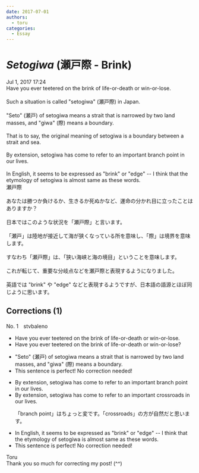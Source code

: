 ```yaml
---
date: 2017-07-01
authors:
  - toru
categories:
  - Essay
---
```


<h1 id="subject_show"><strong><em>Setogiwa</strong></em> (瀬戸際 - Brink)</h1>
<div class="date">Jul 1, 2017 17:24</div>
<div id="post"><div id="body_show_ori">
Have you ever teetered on the brink of life-or-death or win-or-lose.<br/><br/>Such a situation is called "setogiwa" (瀬戸際) in Japan.<br/><br/>"Seto" (瀬戸) of setogiwa means a strait that is narrowed by two land masses, and "giwa" (際) means a boundary.<br/><br/>That is to say, the original meaning of setogiwa is a boundary between a strait and sea.<br/><br/>By extension, setogiwa has come to refer to an important branch point in our lives.<br/><br/>In English, it seems to be expressed as "brink" or "edge" -- I think that the etymology of setogiwa is almost same as these words.
</div></div>

<!-- more -->

<div id="post_ja"><div id="body_show_mo">
瀬戸際<br/><br/>あなたは勝つか負けるか、生きるか死ぬかなど、運命の分かれ目に立ったことはありますか？<br/><br/>日本ではこのような状況を「瀬戸際」と言います。<br/><br/>「瀬戸」は陸地が接近して海が狭くなっている所を意味し、「際」は境界を意味します。<br/><br/>すなわち「瀬戸際」は、「狭い海峡と海の境目」ということを意味します。<br/><br/>これが転じて、重要な分岐点などを瀬戸際と表現するようになりました。<br/><br/>英語では "brink" や "edge" などと表現するようですが、日本語の語源とほぼ同じように思います。
</div></div>

## Corrections (1)
<div id="block"><div class="first_name"> No. 1　<span class="just_name">stvbaleno</span></div><div id="block2">
<ul class="correction_field">
<li class="incorrect">Have you ever teetered on the brink of life-or-death or win-or-lose.</li>
<li class="corrected correct">
Have you ever teetered on the brink of life-or-death or win-or-lose<span class="f_blue">?</span>
</li>
</ul>
<ul class="correction_field">
<li class="incorrect">"Seto" (瀬戸) of setogiwa means a strait that is narrowed by two land masses, and "giwa" (際) means a boundary.</li>
<li class="corrected perfect">This sentence is perfect! No correction needed!</li>
</ul>
<ul class="correction_field">
<li class="incorrect">By extension, setogiwa has come to refer to an important branch point in our lives.</li>
<li class="corrected correct">
By extension, setogiwa has come to refer to an important <span class="f_blue">crossroads</span> in our lives.
<p class="correction_comment">「branch point」はちょっと変です。「crossroads」の方が自然だと思います。</p>
</li>
</ul>
<ul class="correction_field">
<li class="incorrect">In English, it seems to be expressed as "brink" or "edge" -- I think that the etymology of setogiwa is almost same as these words.</li>
<li class="corrected perfect">This sentence is perfect! No correction needed!</li>
</ul>
</div><div class="name"><span class="just_name">Toru</span><br>
Thank you so much for correcting my post! (^^)
</div>
</div>
